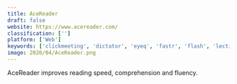 ```yaml
---
title: AceReader
draft: false 
website: https://www.acereader.com/
classification: ['']
platform: ['Web']
keywords: ['clickmeeting', 'dictator', 'eyeq', 'fastr', 'flash', 'lectito', 'lumosity', 'plotagon', 'readquick', 'reasy', 'reedy', 'spreed', 'spreeder', 'spritz', 'spritz_bookmarklet', 'wordflashreader']
image: 2020/04/AceReader.png
---
```

AceReader improves reading speed, comprehension and fluency.